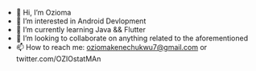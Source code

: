 - 👋 Hi, I’m Ozioma
- 👀 I’m interested in Android Devlopment
- 🌱 I’m currently learning Java && Flutter
- 💞️ I’m looking to collaborate on anything related to the aforementioned
- 📫 How to reach me: oziomakenechukwu7@gmail.com or twitter.com/OZIOstatMAn

<!---
OZIOstatMAn/OZIOstatMAn is a ✨ special ✨ repository because its `README.md` (this file) appears on your GitHub profile.
You can click the Preview link to take a look at your changes.
--->
